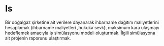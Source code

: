 # Is
Bir doğalgaz şirketine ait verilere dayanarak ihbarname dağıtım maliyetlerini hesaplamak (ihbarname maliyetleri ,hukuka sevk), maksimum kara ulaşmayı hedeflemek amacıyla iş simülasyonu modeli oluşturmak. İlgili simülasyona ait projenin raporunu ulaştırmak. 

